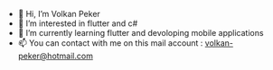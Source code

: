 - 👋 Hi, I’m Volkan Peker
- 👀 I’m interested in flutter and c#
- 🌱 I’m currently learning flutter and devoloping mobile applications
- 📫 You can contact with me on this mail account : volkan-peker@hotmail.com



